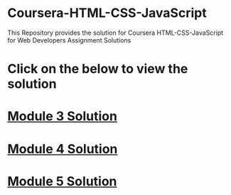 # Coursera-HTML-CSS-JavaScript
This Repository provides the solution for Coursera HTML-CSS-JavaScript for Web Developers Assignment Solutions
# Click on the below to view the solution
# [Module 3 Solution](https://techdevsubhopriyo.github.io/Coursera-HTML-CSS-JavaScript/Module%203%20Solution/)
# [Module 4 Solution](https://techdevsubhopriyo.github.io/Coursera-HTML-CSS-JavaScript/Module%204%20Solution/)
# [Module 5 Solution](https://techdevsubhopriyo.github.io/Coursera-HTML-CSS-JavaScript/Module%205%20Solution/)
